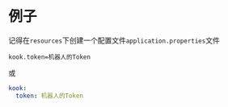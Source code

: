 # 例子

记得在`resources`下创建一个配置文件`application.properties`文件

```properties
kook.token=机器人的Token
```

或

```yaml
kook:
  token: 机器人的Token
```
